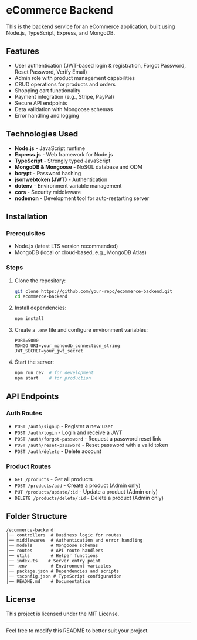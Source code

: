 # eCommerce Backend

This is the backend service for an eCommerce application, built using Node.js, TypeScript, Express, and MongoDB.

## Features
- User authentication (JWT-based login & registration, Forgot Password, Reset Password, Verify Email)
- Admin role with product management capabilities
- CRUD operations for products and orders
- Shopping cart functionality
- Payment integration (e.g., Stripe, PayPal)
- Secure API endpoints
- Data validation with Mongoose schemas
- Error handling and logging

## Technologies Used
- **Node.js** - JavaScript runtime
- **Express.js** - Web framework for Node.js
- **TypeScript** - Strongly typed JavaScript
- **MongoDB & Mongoose** - NoSQL database and ODM
- **bcrypt** - Password hashing
- **jsonwebtoken (JWT)** - Authentication
- **dotenv** - Environment variable management
- **cors** - Security middleware
- **nodemon** - Development tool for auto-restarting server

## Installation
### Prerequisites
- Node.js (latest LTS version recommended)
- MongoDB (local or cloud-based, e.g., MongoDB Atlas)

### Steps
1. Clone the repository:
   ```bash
   git clone https://github.com/your-repo/ecommerce-backend.git
   cd ecommerce-backend
   ```
2. Install dependencies:
   ```bash
   npm install
   ```
3. Create a `.env` file and configure environment variables:
   ```env
   PORT=5000
   MONGO_URI=your_mongodb_connection_string
   JWT_SECRET=your_jwt_secret
   ```
4. Start the server:
   ```bash
   npm run dev  # for development
   npm start    # for production
   ```

## API Endpoints
### Auth Routes
- `POST /auth/signup` - Register a new user
- `POST /auth/login` - Login and receive a JWT
- `POST /auth/forgot-password` - Request a password reset link
- `POST /auth/reset-password` - Reset password with a valid token
- `POST /auth/delete` - Delete account

### Product Routes
- `GET /products` - Get all products
- `POST /products/add` - Create a product (Admin only)
- `PUT /products/update/:id` - Update a product (Admin only)
- `DELETE /products/delete/:id` - Delete a product (Admin only)

## Folder Structure
```
/ecommerce-backend
│── controllers  # Business logic for routes
│── middlewares  # Authentication and error handling
│── models       # Mongoose schemas
│── routes       # API route handlers
│── utils        # Helper functions
│── index.ts    # Server entry point
│── .env         # Environment variables
│── package.json # Dependencies and scripts
│── tsconfig.json # TypeScript configuration
│── README.md    # Documentation
```

## License
This project is licensed under the MIT License.

---
Feel free to modify this README to better suit your project.

